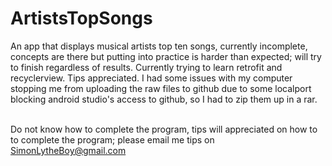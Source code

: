 # ArtistsTopSongs
An app that displays musical artists top ten songs, currently incomplete, concepts are there but putting into practice is harder than expected; will try to finish regardless of results. Currently trying to learn retrofit and recyclerview. Tips appreciated. I had some issues with my computer stopping me from uploading the raw files to github due to some localport blocking android studio's access to github, so I had to zip them up in a rar. 

<br /> Do not know how to complete the program, tips will appreciated on how to to complete the program; please email me tips on SimonLytheBoy@gmail.com 
